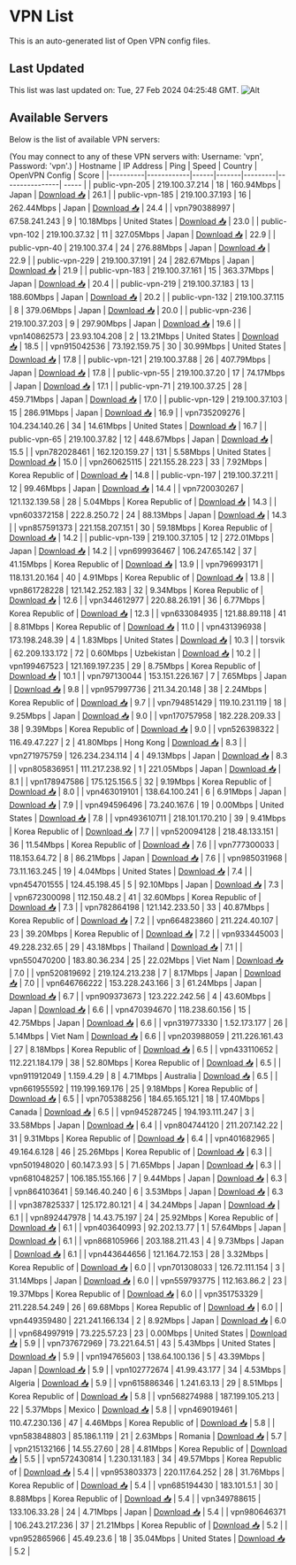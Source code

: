 # VPN List

This is an auto-generated list of Open VPN config files.

## Last Updated

This list was last updated on: Tue, 27 Feb 2024 04:25:48 GMT.
![Alt](https://repobeats.axiom.co/api/embed/186b98318ef1479477931607c1ad7d823f12451f.svg "Repobeats analytics image")

## Available Servers

Below is the list of available VPN servers:

(You may connect to any of these VPN servers with: Username: 'vpn', Password: 'vpn'.)
| Hostname | IP Address | Ping | Speed | Country | OpenVPN Config | Score |
|----------|------------|------|-------|---------|----------------| ----- |
| public-vpn-205 | 219.100.37.214 | 18 | 160.94Mbps | Japan | [Download 📥](./configs/server_0_JP.ovpn) | 26.1 |
| public-vpn-185 | 219.100.37.193 | 16 | 262.44Mbps | Japan | [Download 📥](./configs/server_1_JP.ovpn) | 24.4 |
| vpn790388997 | 67.58.241.243 | 9 | 10.18Mbps | United States | [Download 📥](./configs/server_2_US.ovpn) | 23.0 |
| public-vpn-102 | 219.100.37.32 | 11 | 327.05Mbps | Japan | [Download 📥](./configs/server_3_JP.ovpn) | 22.9 |
| public-vpn-40 | 219.100.37.4 | 24 | 276.88Mbps | Japan | [Download 📥](./configs/server_4_JP.ovpn) | 22.9 |
| public-vpn-229 | 219.100.37.191 | 24 | 282.67Mbps | Japan | [Download 📥](./configs/server_5_JP.ovpn) | 21.9 |
| public-vpn-183 | 219.100.37.161 | 15 | 363.37Mbps | Japan | [Download 📥](./configs/server_6_JP.ovpn) | 20.4 |
| public-vpn-219 | 219.100.37.183 | 13 | 188.60Mbps | Japan | [Download 📥](./configs/server_7_JP.ovpn) | 20.2 |
| public-vpn-132 | 219.100.37.115 | 8 | 379.06Mbps | Japan | [Download 📥](./configs/server_8_JP.ovpn) | 20.0 |
| public-vpn-236 | 219.100.37.203 | 9 | 297.90Mbps | Japan | [Download 📥](./configs/server_9_JP.ovpn) | 19.6 |
| vpn140862573 | 23.93.104.208 | 2 | 13.21Mbps | United States | [Download 📥](./configs/server_10_US.ovpn) | 18.5 |
| vpn915042536 | 73.192.159.75 | 30 | 30.99Mbps | United States | [Download 📥](./configs/server_11_US.ovpn) | 17.8 |
| public-vpn-121 | 219.100.37.88 | 26 | 407.79Mbps | Japan | [Download 📥](./configs/server_12_JP.ovpn) | 17.8 |
| public-vpn-55 | 219.100.37.20 | 17 | 74.17Mbps | Japan | [Download 📥](./configs/server_13_JP.ovpn) | 17.1 |
| public-vpn-71 | 219.100.37.25 | 28 | 459.71Mbps | Japan | [Download 📥](./configs/server_14_JP.ovpn) | 17.0 |
| public-vpn-129 | 219.100.37.103 | 15 | 286.91Mbps | Japan | [Download 📥](./configs/server_15_JP.ovpn) | 16.9 |
| vpn735209276 | 104.234.140.26 | 34 | 14.61Mbps | United States | [Download 📥](./configs/server_16_US.ovpn) | 16.7 |
| public-vpn-65 | 219.100.37.82 | 12 | 448.67Mbps | Japan | [Download 📥](./configs/server_17_JP.ovpn) | 15.5 |
| vpn782028461 | 162.120.159.27 | 131 | 5.58Mbps | United States | [Download 📥](./configs/server_18_US.ovpn) | 15.0 |
| vpn260625115 | 221.155.28.223 | 33 | 7.92Mbps | Korea Republic of | [Download 📥](./configs/server_19_KR.ovpn) | 14.8 |
| public-vpn-197 | 219.100.37.211 | 12 | 99.46Mbps | Japan | [Download 📥](./configs/server_20_JP.ovpn) | 14.4 |
| vpn720030267 | 121.132.139.58 | 28 | 5.04Mbps | Korea Republic of | [Download 📥](./configs/server_21_KR.ovpn) | 14.3 |
| vpn603372158 | 222.8.250.72 | 24 | 88.13Mbps | Japan | [Download 📥](./configs/server_22_JP.ovpn) | 14.3 |
| vpn857591373 | 221.158.207.151 | 30 | 59.18Mbps | Korea Republic of | [Download 📥](./configs/server_23_KR.ovpn) | 14.2 |
| public-vpn-139 | 219.100.37.105 | 12 | 272.01Mbps | Japan | [Download 📥](./configs/server_24_JP.ovpn) | 14.2 |
| vpn699936467 | 106.247.65.142 | 37 | 41.15Mbps | Korea Republic of | [Download 📥](./configs/server_25_KR.ovpn) | 13.9 |
| vpn796993171 | 118.131.20.164 | 40 | 4.91Mbps | Korea Republic of | [Download 📥](./configs/server_26_KR.ovpn) | 13.8 |
| vpn861728228 | 121.142.252.183 | 32 | 9.34Mbps | Korea Republic of | [Download 📥](./configs/server_27_KR.ovpn) | 12.6 |
| vpn344612977 | 220.88.26.191 | 36 | 6.77Mbps | Korea Republic of | [Download 📥](./configs/server_28_KR.ovpn) | 12.3 |
| vpn633084935 | 121.88.89.118 | 41 | 8.81Mbps | Korea Republic of | [Download 📥](./configs/server_29_KR.ovpn) | 11.0 |
| vpn431396938 | 173.198.248.39 | 4 | 1.83Mbps | United States | [Download 📥](./configs/server_30_US.ovpn) | 10.3 |
| torsvik | 62.209.133.172 | 72 | 0.60Mbps | Uzbekistan | [Download 📥](./configs/server_31_UZ.ovpn) | 10.2 |
| vpn199467523 | 121.169.197.235 | 29 | 8.75Mbps | Korea Republic of | [Download 📥](./configs/server_32_KR.ovpn) | 10.1 |
| vpn797130044 | 153.151.226.167 | 7 | 7.65Mbps | Japan | [Download 📥](./configs/server_33_JP.ovpn) | 9.8 |
| vpn957997736 | 211.34.20.148 | 38 | 2.24Mbps | Korea Republic of | [Download 📥](./configs/server_34_KR.ovpn) | 9.7 |
| vpn794851429 | 119.10.231.119 | 18 | 9.25Mbps | Japan | [Download 📥](./configs/server_35_JP.ovpn) | 9.0 |
| vpn170757958 | 182.228.209.33 | 38 | 9.39Mbps | Korea Republic of | [Download 📥](./configs/server_36_KR.ovpn) | 9.0 |
| vpn526398322 | 116.49.47.227 | 2 | 41.80Mbps | Hong Kong | [Download 📥](./configs/server_37_HK.ovpn) | 8.3 |
| vpn271975759 | 126.234.234.114 | 4 | 49.13Mbps | Japan | [Download 📥](./configs/server_38_JP.ovpn) | 8.3 |
| vpn805836951 | 111.217.238.92 | 1 | 221.05Mbps | Japan | [Download 📥](./configs/server_39_JP.ovpn) | 8.1 |
| vpn178947586 | 175.125.156.5 | 32 | 9.19Mbps | Korea Republic of | [Download 📥](./configs/server_40_KR.ovpn) | 8.0 |
| vpn463019101 | 138.64.100.241 | 6 | 6.91Mbps | Japan | [Download 📥](./configs/server_41_JP.ovpn) | 7.9 |
| vpn494596496 | 73.240.167.6 | 19 | 0.00Mbps | United States | [Download 📥](./configs/server_42_US.ovpn) | 7.8 |
| vpn493610711 | 218.101.170.210 | 39 | 9.41Mbps | Korea Republic of | [Download 📥](./configs/server_43_KR.ovpn) | 7.7 |
| vpn520094128 | 218.48.133.151 | 36 | 11.54Mbps | Korea Republic of | [Download 📥](./configs/server_44_KR.ovpn) | 7.6 |
| vpn777300033 | 118.153.64.72 | 8 | 86.21Mbps | Japan | [Download 📥](./configs/server_45_JP.ovpn) | 7.6 |
| vpn985031968 | 73.11.163.245 | 19 | 4.04Mbps | United States | [Download 📥](./configs/server_46_US.ovpn) | 7.4 |
| vpn454701555 | 124.45.198.45 | 5 | 92.10Mbps | Japan | [Download 📥](./configs/server_47_JP.ovpn) | 7.3 |
| vpn672300098 | 112.150.48.2 | 41 | 32.60Mbps | Korea Republic of | [Download 📥](./configs/server_48_KR.ovpn) | 7.3 |
| vpn782864198 | 121.142.233.50 | 33 | 40.87Mbps | Korea Republic of | [Download 📥](./configs/server_49_KR.ovpn) | 7.2 |
| vpn664823860 | 211.224.40.107 | 23 | 39.20Mbps | Korea Republic of | [Download 📥](./configs/server_50_KR.ovpn) | 7.2 |
| vpn933445003 | 49.228.232.65 | 29 | 43.18Mbps | Thailand | [Download 📥](./configs/server_51_TH.ovpn) | 7.1 |
| vpn550470200 | 183.80.36.234 | 25 | 22.02Mbps | Viet Nam | [Download 📥](./configs/server_52_VN.ovpn) | 7.0 |
| vpn520819692 | 219.124.213.238 | 7 | 8.17Mbps | Japan | [Download 📥](./configs/server_53_JP.ovpn) | 7.0 |
| vpn646766222 | 153.228.243.166 | 3 | 61.24Mbps | Japan | [Download 📥](./configs/server_54_JP.ovpn) | 6.7 |
| vpn909373673 | 123.222.242.56 | 4 | 43.60Mbps | Japan | [Download 📥](./configs/server_55_JP.ovpn) | 6.6 |
| vpn470394670 | 118.238.60.156 | 15 | 42.75Mbps | Japan | [Download 📥](./configs/server_56_JP.ovpn) | 6.6 |
| vpn319773330 | 1.52.173.177 | 26 | 5.14Mbps | Viet Nam | [Download 📥](./configs/server_57_VN.ovpn) | 6.6 |
| vpn203988059 | 211.226.161.43 | 27 | 8.18Mbps | Korea Republic of | [Download 📥](./configs/server_58_KR.ovpn) | 6.5 |
| vpn433110652 | 112.221.184.179 | 38 | 52.80Mbps | Korea Republic of | [Download 📥](./configs/server_59_KR.ovpn) | 6.5 |
| vpn911912049 | 1.159.4.29 | 8 | 4.71Mbps | Australia | [Download 📥](./configs/server_60_AU.ovpn) | 6.5 |
| vpn661955592 | 119.199.169.176 | 25 | 9.18Mbps | Korea Republic of | [Download 📥](./configs/server_61_KR.ovpn) | 6.5 |
| vpn705388256 | 184.65.165.121 | 18 | 17.40Mbps | Canada | [Download 📥](./configs/server_62_CA.ovpn) | 6.5 |
| vpn945287245 | 194.193.111.247 | 3 | 33.58Mbps | Japan | [Download 📥](./configs/server_63_JP.ovpn) | 6.4 |
| vpn804744120 | 211.207.142.22 | 31 | 9.31Mbps | Korea Republic of | [Download 📥](./configs/server_64_KR.ovpn) | 6.4 |
| vpn401682965 | 49.164.6.128 | 46 | 25.26Mbps | Korea Republic of | [Download 📥](./configs/server_65_KR.ovpn) | 6.3 |
| vpn501948020 | 60.147.3.93 | 5 | 71.65Mbps | Japan | [Download 📥](./configs/server_66_JP.ovpn) | 6.3 |
| vpn681048257 | 106.185.155.166 | 7 | 9.44Mbps | Japan | [Download 📥](./configs/server_67_JP.ovpn) | 6.3 |
| vpn864103641 | 59.146.40.240 | 6 | 3.53Mbps | Japan | [Download 📥](./configs/server_68_JP.ovpn) | 6.3 |
| vpn387825337 | 125.172.80.121 | 4 | 34.24Mbps | Japan | [Download 📥](./configs/server_69_JP.ovpn) | 6.1 |
| vpn892447978 | 14.43.75.197 | 24 | 25.92Mbps | Korea Republic of | [Download 📥](./configs/server_70_KR.ovpn) | 6.1 |
| vpn403640993 | 92.202.13.77 | 1 | 57.64Mbps | Japan | [Download 📥](./configs/server_71_JP.ovpn) | 6.1 |
| vpn868105966 | 203.188.211.43 | 4 | 9.73Mbps | Japan | [Download 📥](./configs/server_72_JP.ovpn) | 6.1 |
| vpn443644656 | 121.164.72.153 | 28 | 3.32Mbps | Korea Republic of | [Download 📥](./configs/server_73_KR.ovpn) | 6.0 |
| vpn701308033 | 126.72.111.154 | 3 | 31.14Mbps | Japan | [Download 📥](./configs/server_74_JP.ovpn) | 6.0 |
| vpn559793775 | 112.163.86.2 | 23 | 19.37Mbps | Korea Republic of | [Download 📥](./configs/server_75_KR.ovpn) | 6.0 |
| vpn351753329 | 211.228.54.249 | 26 | 69.68Mbps | Korea Republic of | [Download 📥](./configs/server_76_KR.ovpn) | 6.0 |
| vpn449359480 | 221.241.166.134 | 2 | 8.92Mbps | Japan | [Download 📥](./configs/server_77_JP.ovpn) | 6.0 |
| vpn684997919 | 73.225.57.23 | 23 | 0.00Mbps | United States | [Download 📥](./configs/server_78_US.ovpn) | 5.9 |
| vpn737672969 | 73.221.64.51 | 43 | 5.43Mbps | United States | [Download 📥](./configs/server_79_US.ovpn) | 5.9 |
| vpn194765603 | 138.64.100.136 | 5 | 43.39Mbps | Japan | [Download 📥](./configs/server_80_JP.ovpn) | 5.9 |
| vpn102772674 | 41.99.43.177 | 34 | 4.53Mbps | Algeria | [Download 📥](./configs/server_81_DZ.ovpn) | 5.9 |
| vpn615886346 | 1.241.63.13 | 29 | 8.51Mbps | Korea Republic of | [Download 📥](./configs/server_82_KR.ovpn) | 5.8 |
| vpn568274988 | 187.199.105.213 | 22 | 5.37Mbps | Mexico | [Download 📥](./configs/server_83_MX.ovpn) | 5.8 |
| vpn469019461 | 110.47.230.136 | 47 | 4.46Mbps | Korea Republic of | [Download 📥](./configs/server_84_KR.ovpn) | 5.8 |
| vpn583848803 | 85.186.1.119 | 21 | 2.63Mbps | Romania | [Download 📥](./configs/server_85_RO.ovpn) | 5.7 |
| vpn215132166 | 14.55.27.60 | 28 | 4.81Mbps | Korea Republic of | [Download 📥](./configs/server_86_KR.ovpn) | 5.5 |
| vpn572430814 | 1.230.131.183 | 34 | 49.57Mbps | Korea Republic of | [Download 📥](./configs/server_87_KR.ovpn) | 5.4 |
| vpn953803373 | 220.117.64.252 | 28 | 31.76Mbps | Korea Republic of | [Download 📥](./configs/server_88_KR.ovpn) | 5.4 |
| vpn685194430 | 183.101.5.1 | 30 | 8.88Mbps | Korea Republic of | [Download 📥](./configs/server_89_KR.ovpn) | 5.4 |
| vpn349788615 | 133.106.33.28 | 24 | 4.71Mbps | Japan | [Download 📥](./configs/server_90_JP.ovpn) | 5.4 |
| vpn980646371 | 106.243.217.236 | 37 | 21.21Mbps | Korea Republic of | [Download 📥](./configs/server_91_KR.ovpn) | 5.2 |
| vpn952865966 | 45.49.23.6 | 18 | 35.04Mbps | United States | [Download 📥](./configs/server_92_US.ovpn) | 5.2 |
